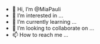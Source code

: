 - 👋 Hi, I’m @MiaPauli
- 👀 I’m interested in ...
- 🌱 I’m currently learning ...
- 💞️ I’m looking to collaborate on ...
- 📫 How to reach me ...

<!---
MiaPauli/MiaPauli is a ✨ special ✨ repository because its `README.md` (this file) appears on your GitHub profile.
You can click the Preview link to take a look at your changes.
--->
